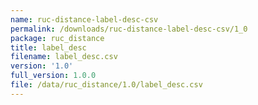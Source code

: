 ```yaml
---
name: ruc-distance-label-desc-csv
permalink: /downloads/ruc-distance-label-desc-csv/1_0
package: ruc_distance
title: label_desc
filename: label_desc.csv
version: '1.0'
full_version: 1.0.0
file: /data/ruc_distance/1.0/label_desc.csv
---
```

